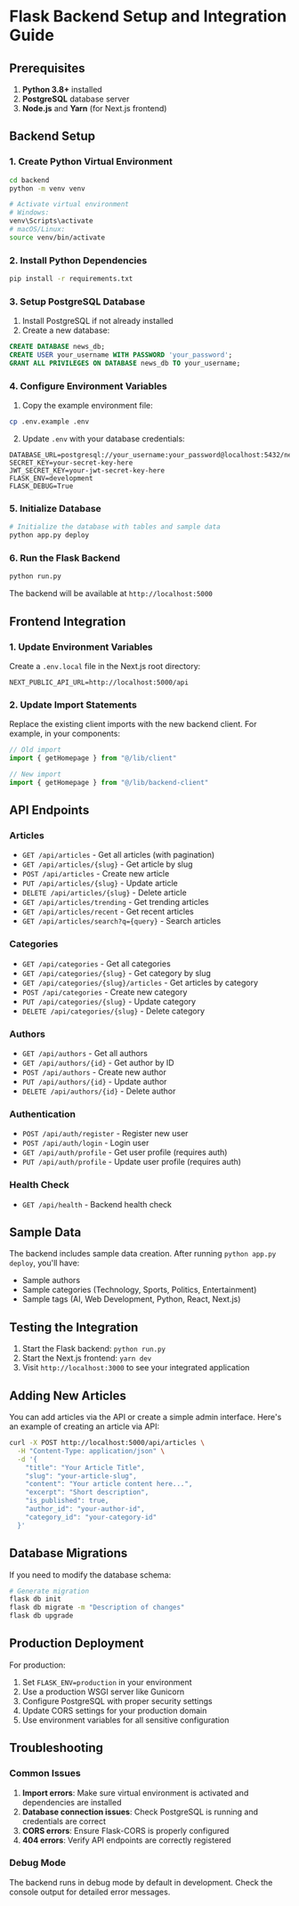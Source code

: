 # Flask Backend Setup and Integration Guide

## Prerequisites

1. **Python 3.8+** installed
2. **PostgreSQL** database server
3. **Node.js** and **Yarn** (for Next.js frontend)

## Backend Setup

### 1. Create Python Virtual Environment

```bash
cd backend
python -m venv venv

# Activate virtual environment
# Windows:
venv\Scripts\activate
# macOS/Linux:
source venv/bin/activate
```

### 2. Install Python Dependencies

```bash
pip install -r requirements.txt
```

### 3. Setup PostgreSQL Database

1. Install PostgreSQL if not already installed
2. Create a new database:
```sql
CREATE DATABASE news_db;
CREATE USER your_username WITH PASSWORD 'your_password';
GRANT ALL PRIVILEGES ON DATABASE news_db TO your_username;
```

### 4. Configure Environment Variables

1. Copy the example environment file:
```bash
cp .env.example .env
```

2. Update `.env` with your database credentials:
```env
DATABASE_URL=postgresql://your_username:your_password@localhost:5432/news_db
SECRET_KEY=your-secret-key-here
JWT_SECRET_KEY=your-jwt-secret-key-here
FLASK_ENV=development
FLASK_DEBUG=True
```

### 5. Initialize Database

```bash
# Initialize the database with tables and sample data
python app.py deploy
```

### 6. Run the Flask Backend

```bash
python run.py
```

The backend will be available at `http://localhost:5000`

## Frontend Integration

### 1. Update Environment Variables

Create a `.env.local` file in the Next.js root directory:

```env
NEXT_PUBLIC_API_URL=http://localhost:5000/api
```

### 2. Update Import Statements

Replace the existing client imports with the new backend client. For example, in your components:

```typescript
// Old import
import { getHomepage } from "@/lib/client"

// New import
import { getHomepage } from "@/lib/backend-client"
```

## API Endpoints

### Articles
- `GET /api/articles` - Get all articles (with pagination)
- `GET /api/articles/{slug}` - Get article by slug
- `POST /api/articles` - Create new article
- `PUT /api/articles/{slug}` - Update article
- `DELETE /api/articles/{slug}` - Delete article
- `GET /api/articles/trending` - Get trending articles
- `GET /api/articles/recent` - Get recent articles
- `GET /api/articles/search?q={query}` - Search articles

### Categories
- `GET /api/categories` - Get all categories
- `GET /api/categories/{slug}` - Get category by slug
- `GET /api/categories/{slug}/articles` - Get articles by category
- `POST /api/categories` - Create new category
- `PUT /api/categories/{slug}` - Update category
- `DELETE /api/categories/{slug}` - Delete category

### Authors
- `GET /api/authors` - Get all authors
- `GET /api/authors/{id}` - Get author by ID
- `POST /api/authors` - Create new author
- `PUT /api/authors/{id}` - Update author
- `DELETE /api/authors/{id}` - Delete author

### Authentication
- `POST /api/auth/register` - Register new user
- `POST /api/auth/login` - Login user
- `GET /api/auth/profile` - Get user profile (requires auth)
- `PUT /api/auth/profile` - Update user profile (requires auth)

### Health Check
- `GET /api/health` - Backend health check

## Sample Data

The backend includes sample data creation. After running `python app.py deploy`, you'll have:

- Sample authors
- Sample categories (Technology, Sports, Politics, Entertainment)
- Sample tags (AI, Web Development, Python, React, Next.js)

## Testing the Integration

1. Start the Flask backend: `python run.py`
2. Start the Next.js frontend: `yarn dev`
3. Visit `http://localhost:3000` to see your integrated application

## Adding New Articles

You can add articles via the API or create a simple admin interface. Here's an example of creating an article via API:

```bash
curl -X POST http://localhost:5000/api/articles \
  -H "Content-Type: application/json" \
  -d '{
    "title": "Your Article Title",
    "slug": "your-article-slug",
    "content": "Your article content here...",
    "excerpt": "Short description",
    "is_published": true,
    "author_id": "your-author-id",
    "category_id": "your-category-id"
  }'
```

## Database Migrations

If you need to modify the database schema:

```bash
# Generate migration
flask db init
flask db migrate -m "Description of changes"
flask db upgrade
```

## Production Deployment

For production:

1. Set `FLASK_ENV=production` in your environment
2. Use a production WSGI server like Gunicorn
3. Configure PostgreSQL with proper security settings
4. Update CORS settings for your production domain
5. Use environment variables for all sensitive configuration

## Troubleshooting

### Common Issues

1. **Import errors**: Make sure virtual environment is activated and dependencies are installed
2. **Database connection issues**: Check PostgreSQL is running and credentials are correct
3. **CORS errors**: Ensure Flask-CORS is properly configured
4. **404 errors**: Verify API endpoints are correctly registered

### Debug Mode

The backend runs in debug mode by default in development. Check the console output for detailed error messages.
